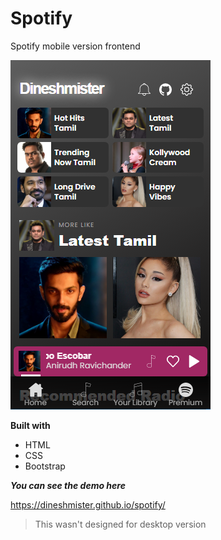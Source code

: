 # **Spotify**


Spotify mobile version frontend

![spotify-mobile](./spotify-img.png)

**Built with**
 * HTML
 * CSS
 * Bootstrap



*__You can see the demo here__*

https://dineshmister.github.io/spotify/
> This wasn't designed for desktop version
